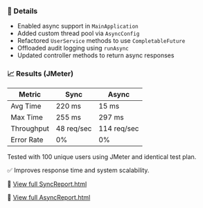### 🔧 Details
- Enabled async support in `MainApplication`
- Added custom thread pool via `AsyncConfig`
- Refactored `UserService` methods to use `CompletableFuture`
- Offloaded audit logging using `runAsync`
- Updated controller methods to return async responses

### 📈 Results (JMeter)
| Metric        | Sync        | Async       |
|---------------|-------------|-------------|
| Avg Time      | 220 ms      | 15 ms       |
| Max Time      | 255 ms      | 297 ms      |
| Throughput    | 48 req/sec  | 114 req/sec |
| Error Rate    | 0%          | 0%          |

Tested with 100 unique users using JMeter and identical test plan.

✅ Improves response time and system scalability.

📄 [View full SyncReport.html](https://html-preview.github.io/?url=https://github.com/Muskaan-coding/Async-Audit/blob/master/performance_Dashboards_Jmeter/sync-report/index.html)  

📄 [View full AsyncReport.html](https://html-preview.github.io/?url=https://github.com/Muskaan-coding/Async-Audit/blob/master/performance_Dashboards_Jmeter/async-report/index.html)

